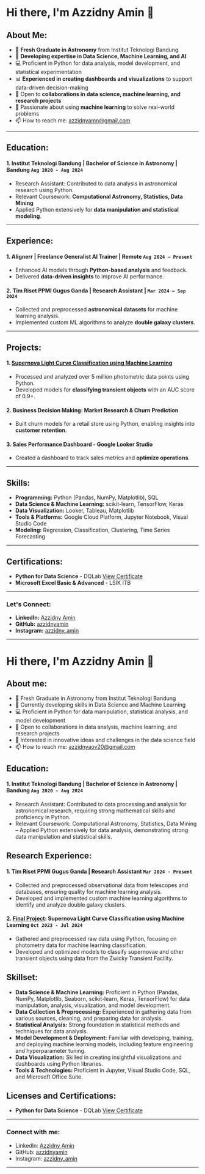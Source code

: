 
# Hi there, I'm Azzidny Amin 👋

## About Me:
- 🌌 **Fresh Graduate in Astronomy** from Institut Teknologi Bandung
- 🧠 **Developing expertise in Data Science, Machine Learning, and AI**
- 💻 Proficient in Python for data analysis, model development, and statistical experimentation
- 📊 **Experienced in creating dashboards and visualizations** to support data-driven decision-making
- 🌟 Open to **collaborations in data science, machine learning, and research projects**
- 🤖 Passionate about using **machine learning** to solve real-world problems
- 📫 How to reach me: [azzidnyamn@gmail.com](mailto:azzidnyamn@gmail.com)

---

## Education:

#### 1. Institut Teknologi Bandung | **Bachelor of Science in Astronomy** | Bandung `Aug 2020 - Aug 2024`
   - Research Assistant: Contributed to data analysis in astronomical research using Python.
   - Relevant Coursework: **Computational Astronomy, Statistics, Data Mining**
   - Applied Python extensively for **data manipulation and statistical modeling**.

---

## Experience:

#### 1. **Alignerr** | Freelance Generalist AI Trainer | Remote `Aug 2024 – Present`
   - Enhanced AI models through **Python-based analysis** and feedback.
   - Delivered **data-driven insights** to improve AI performance.

#### 2. **Tim Riset PPMI Gugus Ganda** | Research Assistant | `Mar 2024 – Sep 2024`
   - Collected and preprocessed **astronomical datasets** for machine learning analysis.
   - Implemented custom ML algorithms to analyze **double galaxy clusters**.

---

## Projects:

#### 1. [**Supernova Light Curve Classification using Machine Learning**](https://github.com/Azzidnyamn/ML-for-SN-Ia-light-curve-classification.git) 
   - Processed and analyzed over 5 million photometric data points using Python.
   - Developed models for **classifying transient objects** with an AUC score of 0.9+.

#### 2. **Business Decision Making: Market Research & Churn Prediction**
   - Built churn models for a retail store using Python, enabling insights into **customer retention**.

#### 3. **Sales Performance Dashboard** - Google Looker Studio
   - Created a dashboard to track sales metrics and **optimize operations**.

---

## Skills:

- **Programming:** Python (Pandas, NumPy, Matplotlib), SQL
- **Data Science & Machine Learning:** scikit-learn, TensorFlow, Keras
- **Data Visualization:** Looker, Tableau, Matplotlib
- **Tools & Platforms:** Google Cloud Platform, Jupyter Notebook, Visual Studio Code
- **Modeling:** Regression, Classification, Clustering, Time Series Forecasting

---

## Certifications:

- **Python for Data Science** - DQLab [View Certificate](https://drive.google.com/file/d/1eaNN4ldJNnta3fvPEJ_Ko755dv8cX1P5/view?usp=sharing)
- **Microsoft Excel Basic & Advanced** - LSIK ITB

---

### Let's Connect:

- **LinkedIn:** [Azzidny Amin](http://linkedin.com/in/azzidny-amin-85529020b)
- **GitHub:** [azzidnyamin](https://github.com/Azzidnyamn)
- **Instagram:** [azzidny_amin](https://www.instagram.com/zidny_amn/)

---


# Hi there, I'm Azzidny Amin 👋
## About me:
- 🌌 Fresh Graduate in Astronomy from Institut Teknologi Bandung
- 🧠 Currently developing skills in Data Science and Machine Learning
- 💻 Proficient in Python for data manipulation, statistical analysis, and model development
- 🌟 Open to collaborations in data analysis, machine learning, and research projects
- 🤔 Interested in innovative ideas and challenges in the data science field
- 📫 How to reach me: azzidnyaov20@gmail.com

## Education:

#### 1. Institut Teknologi Bandung | Bachelor of Science in Astronomy | Bandung `Aug 2020 - Aug 2024`
   - Research Assistant: Contributed to data processing and analysis for astronomical research, requiring strong mathematical skills and proficiency in Python.
   - Relevant Coursework: Computational Astronomy, Statistics, Data Mining – Applied Python extensively for data analysis, demonstrating strong data manipulation and statistical skills.

## Research Experience:

#### 1. Tim Riset PPMI Gugus Ganda | Research Assistant `Mar 2024 - Present`
   - Collected and preprocessed observational data from telescopes and databases, ensuring quality for machine learning analysis.
   - Developed and implemented custom machine learning algorithms to identify and analyze double galaxy clusters.

#### 2. [Final Project](https://digilib.itb.ac.id/gdl/view/84776/10320045?rows=1&per_page=2): Supernova Light Curve Classification using Machine Learning `Oct 2023 - Jul 2024`
   - Gathered and preprocessed raw data using Python, focusing on photometry data for machine learning classification.
   - Developed and optimized models to classify supernovae and other transient objects using data from the Zwicky Transient Facility.

## Skillset:

- **Data Science & Machine Learning:** Proficient in Python (Pandas, NumPy, Matplotlib, Seaborn, scikit-learn, Keras, TensorFlow) for data manipulation, analysis, visualization, and model development.
- **Data Collection & Preprocessing:** Experienced in gathering data from various sources, cleaning, and preparing data for analysis.
- **Statistical Analysis:** Strong foundation in statistical methods and techniques for data analysis.
- **Model Development & Deployment:** Familiar with developing, training, and deploying machine learning models, including feature engineering and hyperparameter tuning.
- **Data Visualization:** Skilled in creating insightful visualizations and dashboards using Python libraries.
- **Tools & Technologies:** Proficient in Jupyter, Visual Studio Code, SQL, and Microsoft Office Suite.

## Licenses and Certifications:

- **Python for Data Science** - DQLab [View Certificate](https://drive.google.com/file/d/1eaNN4ldJNnta3fvPEJ_Ko755dv8cX1P5/view?usp=sharing)

---

### Connect with me:

- LinkedIn: [Azzidny Amin](http://linkedin.com/in/azzidny-amin-85529020b)
- GitHub: [azzidnyamin](https://github.com/Azzidnyamn)
- Instagram: [azzidny_amin](https://www.instagram.com/zidny_amn/)

---
